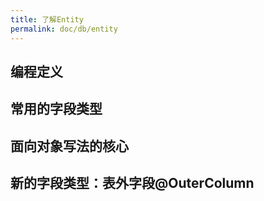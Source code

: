 ```yaml
---
title: 了解Entity
permalink: doc/db/entity
---
```


## 编程定义

## 常用的字段类型

## 面向对象写法的核心

## 新的字段类型：表外字段@OuterColumn